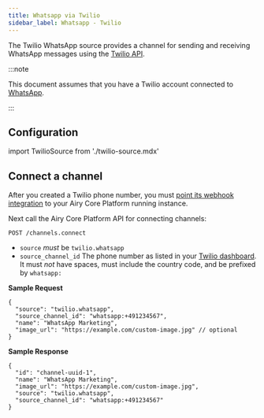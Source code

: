 ```yaml
---
title: Whatsapp via Twilio
sidebar_label: Whatsapp - Twilio
---
```


The Twilio WhatsApp source provides a channel for sending and receiving WhatsApp
messages using the [Twilio API](https://www.twilio.com/).

:::note

This document assumes that you have a Twilio account connected to
[WhatsApp](https://www.twilio.com/whatsapp).

:::

## Configuration

import TwilioSource from './twilio-source.mdx'

<TwilioSource />

## Connect a channel

After you created a Twilio phone number, you must [point its
webhook integration](https://www.twilio.com/docs/sms/tutorials/how-to-receive-and-reply-java#configure-your-webhook-url)
to your Airy Core Platform running instance.

Next call the Airy Core Platform API for connecting channels:

```
POST /channels.connect
```

- `source` _must_ be `twilio.whatsapp`
- `source_channel_id` The phone number as listed in your [Twilio
  dashboard](https://www.twilio.com/console/phone-numbers/).
  It must _not_ have spaces, must include the country
  code, and be prefixed by `whatsapp:`

**Sample Request**

```json5
{
  "source": "twilio.whatsapp",
  "source_channel_id": "whatsapp:+491234567",
  "name": "WhatsApp Marketing",
  "image_url": "https://example.com/custom-image.jpg" // optional
}
```

**Sample Response**

```json5
{
  "id": "channel-uuid-1",
  "name": "WhatsApp Marketing",
  "image_url": "https://example.com/custom-image.jpg",
  "source": "twilio.whatsapp",
  "source_channel_id": "whatsapp:+491234567"
}
```
